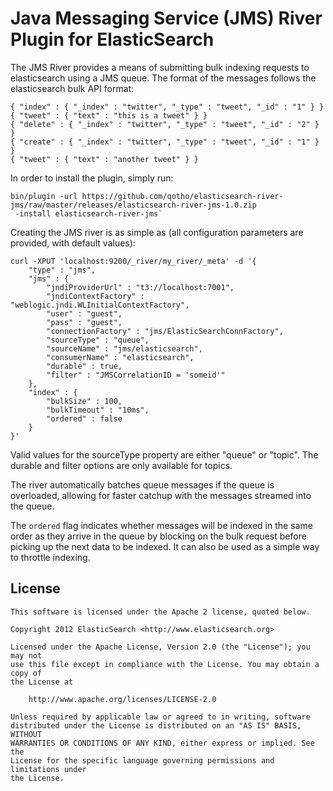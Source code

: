 Java Messaging Service (JMS) River Plugin for ElasticSearch
===========================================================

The JMS River provides a means of submitting bulk indexing requests to elasticsearch using a JMS queue. 
The format of the messages follows the elasticsearch bulk API format:

	{ "index" : { "_index" : "twitter", "_type" : "tweet", "_id" : "1" } }
	{ "tweet" : { "text" : "this is a tweet" } }
	{ "delete" : { "_index" : "twitter", "_type" : "tweet", "_id" : "2" } }
	{ "create" : { "_index" : "twitter", "_type" : "tweet", "_id" : "1" } }
	{ "tweet" : { "text" : "another tweet" } }    

In order to install the plugin, simply run: 

	bin/plugin -url https://github.com/qotho/elasticsearch-river-jms/raw/master/releases/elasticsearch-river-jms-1.0.zip 
	 -install elasticsearch-river-jms`

Creating the JMS river is as simple as (all configuration parameters are provided, with default values):

	curl -XPUT 'localhost:9200/_river/my_river/_meta' -d '{
	    "type" : "jms",
	    "jms" : {
	        "jndiProviderUrl" : "t3://localhost:7001", 
	        "jndiContextFactory" : "weblogic.jndi.WLInitialContextFactory",
	        "user" : "guest",
	        "pass" : "guest",
	        "connectionFactory" : "jms/ElasticSearchConnFactory",
	        "sourceType" : "queue",
	        "sourceName" : "jms/elasticsearch",
	        "consumerName" : "elasticsearch",
	        "durable" : true,
	        "filter" : "JMSCorrelationID = 'someid'"
	    },
	    "index" : {
	        "bulkSize" : 100,
	        "bulkTimeout" : "10ms",
	        "ordered" : false
	    }
	}'

Valid values for the sourceType property are either "queue" or "topic". The durable and filter options are only available for topics.

The river automatically batches queue messages if the queue is overloaded, allowing for faster catchup with the messages streamed into the queue. 

The `ordered` flag indicates whether messages will be indexed in the same order as they arrive in the queue by blocking on the bulk request before picking up the next data to be indexed. It can also be used as a simple way to throttle indexing.

License
-------

    This software is licensed under the Apache 2 license, quoted below.

    Copyright 2012 ElasticSearch <http://www.elasticsearch.org>

    Licensed under the Apache License, Version 2.0 (the "License"); you may not
    use this file except in compliance with the License. You may obtain a copy of
    the License at

        http://www.apache.org/licenses/LICENSE-2.0

    Unless required by applicable law or agreed to in writing, software
    distributed under the License is distributed on an "AS IS" BASIS, WITHOUT
    WARRANTIES OR CONDITIONS OF ANY KIND, either express or implied. See the
    License for the specific language governing permissions and limitations under
    the License.
